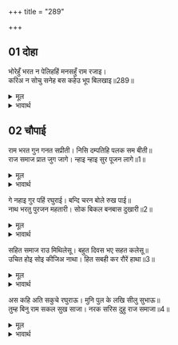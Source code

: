 +++
title = "289"

+++


## 01 दोहा
भोरेहुँ भरत न पेलिहहिं मनसहुँ राम रजाइ।  
करिअ न सोचु सनेह बस कहेउ भूप बिलखाइ॥289॥  

<details><summary>मूल</summary>

भोरेहुँ भरत न पेलिहहिं मनसहुँ राम रजाइ।  
करिअ न सोचु सनेह बस कहेउ भूप बिलखाइ॥289॥  
</details>

<details><summary>भावार्थ</summary>

राजा ने बिलखकर (प्रेम से गद्गद होकर) कहा- भरतजी भूलकर भी श्री रामचन्द्रजी की आज्ञा को मन से भी नहीं टालेङ्गे। अतः स्नेह के वश होकर चिन्ता नहीं करनी चाहिए॥289॥  
</details>





## 02 चौपाई
राम भरत गुन गनत सप्रीती। निसि दम्पतिहि पलक सम बीती॥  
राज समाज प्रात जुग जागे। न्हाइ न्हाइ सुर पूजन लागे॥1॥  

<details><summary>मूल</summary>

राम भरत गुन गनत सप्रीती। निसि दम्पतिहि पलक सम बीती॥  
राज समाज प्रात जुग जागे। न्हाइ न्हाइ सुर पूजन लागे॥1॥  
</details>

<details><summary>भावार्थ</summary>

श्री रामजी और भरतजी के गुणों की प्रेमपूर्वक गणना करते (कहते-सुनते) पति-पत्नी को रात पलक के समान बीत गई। प्रातःकाल दोनों राजसमाज जागे और नहा-नहाकर देवताओं की पूजा करने लगे॥1॥  
</details>

गे नहाइ गुर पहिं रघुराई। बन्दि चरन बोले रुख पाई॥  
नाथ भरतु पुरजन महतारी। सोक बिकल बनबास दुखारी॥2॥  

<details><summary>मूल</summary>

गे नहाइ गुर पहिं रघुराई। बन्दि चरन बोले रुख पाई॥  
नाथ भरतु पुरजन महतारी। सोक बिकल बनबास दुखारी॥2॥  
</details>

<details><summary>भावार्थ</summary>

श्री रघुनाथजी स्नान करके गुरु वशिष्ठजी के पास गए और चरणों की वन्दना करके उनका रुख पाकर बोले- हे नाथ! भरत, अवधपुर वासी तथा माताएँ, सब शोक से व्याकुल और वनवास से दुःखी हैं॥2॥  
</details>

सहित समाज राउ मिथिलेसू। बहुत दिवस भए सहत कलेसू॥  
उचित होइ सोइ कीजिअ नाथा। हित सबही कर रौरें हाथा॥3॥  

<details><summary>मूल</summary>

सहित समाज राउ मिथिलेसू। बहुत दिवस भए सहत कलेसू॥  
उचित होइ सोइ कीजिअ नाथा। हित सबही कर रौरें हाथा॥3॥  
</details>

<details><summary>भावार्थ</summary>

मिथिलापति राजा जनकजी को भी समाज सहित क्लेश सहते बहुत दिन हो गए, इसलिए हे नाथ! जो उचित हो वही कीजिए। आप ही के हाथ सभी का हित है॥3॥  
</details>

अस कहि अति सकुचे रघुराऊ। मुनि पुल के लखि सीलु सुभाऊ॥  
तुम्ह बिनु राम सकल सुख साजा। नरक सरिस दुहु राज समाजा॥4॥  

<details><summary>मूल</summary>

अस कहि अति सकुचे रघुराऊ। मुनि पुल के लखि सीलु सुभाऊ॥  
तुम्ह बिनु राम सकल सुख साजा। नरक सरिस दुहु राज समाजा॥4॥  
</details>

<details><summary>भावार्थ</summary>

ऐसा कहकर श्री रघुनाथजी अत्यन्त ही सकुचा गए। उनका शील स्वभाव देखकर (प्रेम और आनन्द से) मुनि वशिष्ठजी पुलकित हो गए। (उन्होन्ने खुलकर कहा-) हे राम! तुम्हारे बिना (घर-बार आदि) सम्पूर्ण सुखों के साज दोनों राजसमाजों को नरक के समान हैं॥4॥  
</details>

